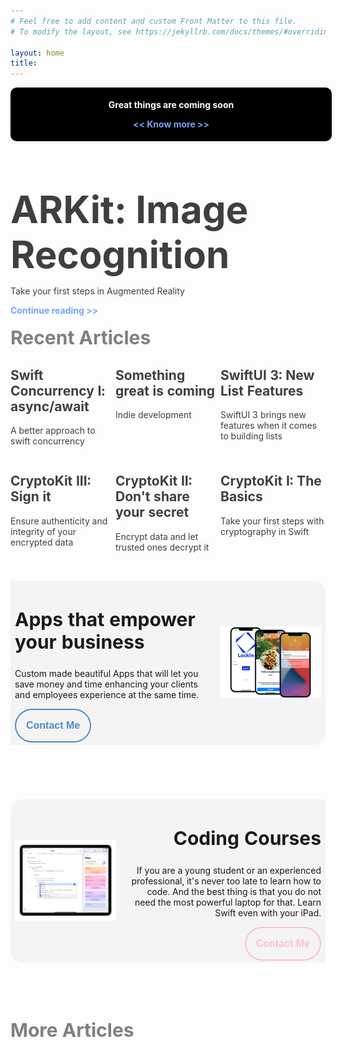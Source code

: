 ```yaml
---
# Feel free to add content and custom Front Matter to this file.
# To modify the layout, see https://jekyllrb.com/docs/themes/#overriding-theme-defaults

layout: home
title: 
---
```

<style>
  .header {color: white; background-color: black; border-radius: 10px; width: 100%; text-align: center; padding: 5px; cursor: pointer;}
  .header:hover {color: white; background-color: gray; border-radius: 10px; text-align: center; padding: 5px; curson: pointer;}
  .a1:link {color: #403F3F; text-decoration: none;}
  .a1:visited {color: #403F3F; text-decoration: none;}
  .a1:hover {color: gray; text-decoration: none;}
  .a1:active {color: #403F3F; text-decoration: none;}
  .button1 { border: 2px solid #5189C5; color: #5189C5; padding: 16px 16px; text-align: center; text-decoration: none; display: inline-block;font-size: 16px; transition-duration: 0.4s; cursor: pointer; border-radius:25%/30px; background-color: #F4F4F4}
  .button1:hover {border: 2px solid #5189C5; color: white; padding: 16px 16px; text-align: center; text-decoration: none; display: inline-block;font-size: 16px; transition-duration: 0.4s; cursor: pointer; border-radius:25%/30px; background-color: #5189C5}
  .button2 { border: 2px solid pink; color: pink; padding: 16px 16px; text-align: center; text-decoration: none; display: inline-block;font-size: 16px; transition-duration: 0.4s; cursor: pointer; border-radius:25%/30px; background-color: #F4F4F4}
  .button2:hover {border: 2px solid pink; color: white; padding: 16px 16px; text-align: center; text-decoration: none; display: inline-block;font-size: 16px; transition-duration: 0.4s; cursor: pointer; border-radius:25%/30px; background-color: pink}
</style>
<header class="header" onclick="window.location.href='https://www.javiercarrilloblog.com/coding/13/05/2022/SomethingGreat.html';">
  <p><b>Great things are coming soon</b></p>
  <p style="color: #75A4F2"><b> << Know more >> </b></p>
</header>
<br>
<body>
  <a class="a1" href="http://www.javiercarrilloblog.com/coding/18/09/2021/ARKit-Image-Recognition.html">
    <body>
      <h1 style="font-size: 60px; margin: 0px 0px"><b>ARKit: Image Recognition</b></h1>
      <p>Take your first steps in Augmented Reality</p>
    </body>
  </a>
</body>
<a class="a1" style="color: #75A4F2" href="http://www.javiercarrilloblog.com/coding/18/09/2021/ARKit-Image-Recognition.html"><b>Continue reading >></b>
</a>
<br>
<br>
<h2 style="font-size: 30px; color: gray; margin: 0px 0px"><b>Recent Articles</b></h2>
<table style="width: 100%; horizontal-align: left; margin: 0px 0px">
  <tr>
    <td style="border-style: hidden; width: 33%; text-align: left; vertical-align: top; padding: 0px">
      <a class="a1" href="https://www.javiercarrilloblog.com/coding/15/04/2022/SwiftAsyncAwait.html">
      <body>
      <h2><b>Swift Concurrency I: async/await</b></h2>
      <p>A better approach to swift concurrency</p>
      </body>
      </a>
    </td>
    <td style="border-style: hidden; width: 33%; text-align: left; vertical-align: top; padding: 0px">
      <a class="a1" href="https://www.javiercarrilloblog.com/coding/13/05/2022/SomethingGreat.html">
      <body>
      <h2><b>Something great is coming</b></h2>
      <p>Indie development</p>
      </body>
      </a>
    </td>
    <td style="border-style: hidden; width: 33%; text-align: left; vertical-align: top; padding: 0px">
      <a class="a1" href="https://www.javiercarrilloblog.com/coding/10/10/2021/SwiftUI3.html">
      <body>
      <h2><b>SwiftUI 3: New List Features</b></h2>
      <p>SwiftUI 3 brings new features when it comes to building lists</p>
      </body>
      </a>
    </td>
  </tr>
  <tr style="background-color: #FDFDFD">
    <td style="border-style: hidden; width: 33%; text-align: left; vertical-align: top; padding: 0px">
      <a class="a1" href="https://www.javiercarrilloblog.com/coding/15/08/2021/CryptoKitIII.html">
      <body>
      <h2><b>CryptoKit III: Sign it</b></h2>
      <p>Ensure authenticity and integrity of your encrypted data</p>
      </body>
      </a>
    </td>
    <td style="border-style: hidden; width: 33%; text-align: left; vertical-align: top; padding: 0px">
      <a class="a1" href="https://www.javiercarrilloblog.com/coding/16/07/2021/CryptoKitII.html">
      <body>
      <h2><b>CryptoKit II: Don't share your secret</b></h2>
      <p>Encrypt data and let trusted ones decrypt it</p>
      </body>
      </a>
    </td>
    <td style="border-style: hidden; width: 33%; text-align: left; vertical-align: top; padding: 0px">
      <a class="a1" href="https://www.javiercarrilloblog.com/coding/15/06/2021/CryptoKit.html">
      <body>
      <h2><b>CryptoKit I: The Basics</b></h2>
      <p>Take your first steps with cryptography in Swift</p>
      </body>
      </a>
    </td>
  </tr>
</table>
<br>
<header style="border-radius: 20px; background-color: #F4F4F4">
  <table style="width: 100%; padding: 0px; border-style: hidden; text-align: left">
    <tr>
      <td style="width: 65%; background-color: #F4F4F4; border-style: hidden">
        <body>
          <h2 style="font-size: 30px"><b>Apps that empower your business</b></h2>
          <p>Custom made beautiful Apps that will let you save money and time enhancing your clients and employees experience at the same time.</p>
          <button class="button1" onclick="window.location.href='https://www.javiercarrilloblog.com/services';"><b>Contact Me</b></button>
        </body>
      </td>
      <td style="width: 35%; border-style: hidden; text-align: right">
        <img style="display: block; margin-left: auto; margin-right: auto; height: 250px; width: 100%; object-fit: contain" src="./assets/img/combi.png">
      </td>
    </tr>
  </table>
</header>
<br>
<header style="border-radius: 20px; background-color: #F4F4F4">
  <table style="width: 100%; padding: 0px; border-style: hidden; text-align: right">
    <tr>
      <td style="width: 35%; border-style: hidden; text-align: left">
        <img style="display: block; margin-left: auto; margin-right: auto; width: 100%; object-fit: contain" src="./assets/img/img2.png">
      </td>
      <td style="width: 65%; background-color: #F4F4F4; border-style: hidden">
        <body>
          <h2 style="font-size: 30px"><b>Coding Courses</b></h2>
          <p>If you are a young student or an experienced professional, it's never too late to learn how to code. And the best thing is that you do not need the most powerful laptop for that. Learn Swift even with your iPad.</p>
          <button class="button2" onclick="window.location.href='https://www.javiercarrilloblog.com/services';"><b>Contact Me</b></button>
        </body>
      </td>
    </tr>
  </table>
</header>
<br>
<br>
<h1 style="font-size: 30px; color: gray; margin: 0px 0px"><b>More Articles</b></h1>